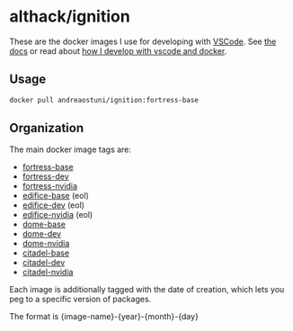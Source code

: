 # althack/ignition

These are the docker images I use for developing with [VSCode](https://code.visualstudio.com/).
See [the docs](https://andreaostuni.github.io/dockerfiles) or read about  [how I develop with vscode and docker](https://www.allisonthackston.com/articles/docker_development.html).

## Usage

```bash
docker pull andreaostuni/ignition:fortress-base
```

## Organization

The main docker image tags are:

* [fortress-base](https://github.com/andreaostuni/dockerfiles/blob/main/ignition/fortress.Dockerfile)
* [fortress-dev](https://github.com/andreaostuni/dockerfiles/blob/main/ignition/fortress.Dockerfile)
* [fortress-nvidia](https://github.com/andreaostuni/dockerfiles/blob/main/ignition/fortress.Dockerfile)
* [edifice-base](https://github.com/andreaostuni/dockerfiles/blob/main/ignition/edifice.Dockerfile) (eol)
* [edifice-dev](https://github.com/andreaostuni/dockerfiles/blob/main/ignition/edifice.Dockerfile) (eol)
* [edifice-nvidia](https://github.com/andreaostuni/dockerfiles/blob/main/ignition/edifice.Dockerfile) (eol)
* [dome-base](https://github.com/andreaostuni/dockerfiles/blob/main/ignition/dome.Dockerfile)
* [dome-dev](https://github.com/andreaostuni/dockerfiles/blob/main/ignition/dome.Dockerfile)
* [dome-nvidia](https://github.com/andreaostuni/dockerfiles/blob/main/ignition/dome.Dockerfile)
* [citadel-base](https://github.com/andreaostuni/dockerfiles/blob/main/ignition/citadel.Dockerfile)
* [citadel-dev](https://github.com/andreaostuni/dockerfiles/blob/main/ignition/citadel.Dockerfile)
* [citadel-nvidia](https://github.com/andreaostuni/dockerfiles/blob/main/ignition/citadel.Dockerfile)

Each image is additionally tagged with the date of creation, which lets you peg to a specific version of packages.

The format is {image-name}-{year}-{month}-{day}